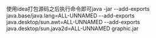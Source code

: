 使用idea打包源码之后执行命令即可java -jar --add-exports java.base/java.lang=ALL-UNNAMED --add-exports java.desktop/sun.awt=ALL-UNNAMED --add-exports java.desktop/sun.java2d=ALL-UNNAMED graphic.jar
